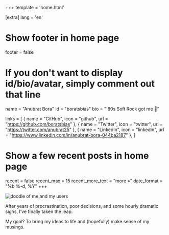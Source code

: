 +++
template = 'home.html'

[extra]
lang = 'en'

# Show footer in home page
footer = false

# If you don't want to display id/bio/avatar, simply comment out that line
name = "Anubrat Bora"
id = "boratsbias"
bio = "'80s Soft Rock got me 🎵" 

links = [
    { name = "GitHub", icon = "github", url = "https://github.com/boratsbias" },
    { name = "Twitter", icon = "twitter", url = "https://twitter.com/anubrat25" },
    { name = "LinkedIn", icon = "linkedin", url = "https://www.linkedin.com/in/anubrat-bora-044ba2187" },
]

# Show a few recent posts in home page
recent = false
recent_max = 15
recent_more_text = "more »"
date_format = "%b %-d, %Y"
+++

![doodle of me and my users](/img/doodles/real-img1v2.avif)

After years of procrastination, poor decisions, and some hourly dramatic sighs, I’ve finally taken the leap.  

My goal? To bring my ideas to life and (hopefully) make sense of my musings.
